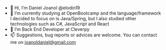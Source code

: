 - 👋 Hi, I’m Daniel Joanol @elodin19
- 🌱 I’m currently studying at OpenBootcamp and the language/framework I decided to focus on is Java/Spring, but I also studied other technologies such as C#, JavaScript and React
- 💞️ I’m Back End Developer at Cleverpy
- 📫 Suggestions, bug reports or advices are welcome. You can contact me on joanoldaniel@gmail.com

<!---
elodin19/elodin19 is a ✨ special ✨ repository because its `README.md` (this file) appears on your GitHub profile.
You can click the Preview link to take a look at your changes.
--->
